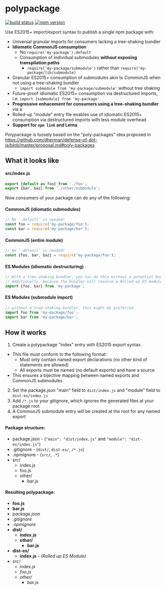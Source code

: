 # polypackage

[![build status][build-badge]][build-href]
[![npm version][npm-badge]][npm-href]

Use ES2015+ import/export syntax to publish a single npm package with:
* Universal granular imports for consumers lacking a tree-shaking bundler
 * **Idiomatic CommonJS consumption**
    * No `require('my-package').default`
    * Consumption of individual submodules **without exposing transpilation paths**
      * `require('my-package/submodule')` rather than `require('my-package/lib/submodule)`
 * Granular ES2015+ consumption of submodules akin to CommonJS when not using a tree-shaking bundler
      * `import submodule from 'my-package/submodule'` without tree shaking
 * Future-proof idiomatic ES2015+ consumption via destructured imports, i.e. `import {submodule} from 'my-package'`
* **Progressive enhacement for consumers using a tree-shaking bundler** via a 
 * Rolled-up "module" entry file enables use of idiomatic ES2015+ consumption via destructured imports with less module overhead
* **Support for `npm link` and Lerna**

Polypackage is loosely based on the "poly-packages" idea proposed in https://github.com/dherman/defense-of-dot-js/blob/master/proposal.md#poly-packages

## What it looks like

#### src/index.js
```js
export {default as foo} from './foo';
export {bar, baz} from './other/submodule';
```

Now consumers of your package can do any of the following:

#### CommonJS (idiomatic submodules)
```js
// No `.default` is needed!
const foo = require('my-package/foo');
const bar = require('my-package/bar');
```

#### CommonJS (entire module)
```js
// No `.default` is needed!
const {foo, bar, baz} = require('my-package/foo');
```

#### ES Modules (idiomatic destructuring)
```js
// With a tree-shaking bundler, you can do this without a potential bundle size penalty
// Additionally, because the bundler will resolve a Rolled-up ES module, there's even less module overhead!
import {foo, bar} from 'my-package';
```

#### ES Modules (submodule import)
```js
// without a tree-shaking bundler, this might be preferred
import foo from 'my-package/foo';
import bar from 'my-package/bar';
```

## How it works

1. Create a polypackage "index" entry with ES2015 export syntax.
 - This file must conform to the following format:
    - Must only contain named export declarations (no other kind of statements are allowed)
    - All exports must be named (no default exports) and have a source
 - This ensures a bijective mapping between named exports and CommonJS submodules
2. Set the package.json "main" field to `dist/index.js` and "module" field to `dist-es/index.js`
3. Add `/*.js` to your gitignore, which ignores the generated files at your package root
4. A CommonJS submodule entry will be created at the root for any named export

#### Package structure:

* package.json - (`"main": "dist/index.js"` and `"module": "dist-es/index.js"`)
* .gitignore - (`dist/`, `dist-es/`, `/*.js`)
* .npmignore - (`src/`, `.*`)
* src/
  * index.js
  * foo.js
  * other/
    * bar.js

#### Resulting polypackage:

* **foo.js**
* **bar.js**
* *package.json*
* *.gitignore*
* *.npmignore*
* **dist/**
  * **index.js**
  * **other/**
    * **bar.js**
* **dist-es/**
  * **index.js** - *(Rolled up ES Module)*
* *src/*
  * *index.js*
  * *foo.js*
  * *other/*
    * *bar.js*



[build-badge]: https://travis-ci.org/rtsao/polypackage.svg?branch=master
[build-href]: https://travis-ci.org/rtsao/polypackage
[npm-badge]: https://badge.fury.io/js/polypackage-core.svg
[npm-href]: https://www.npmjs.com/package/polypackage-core
